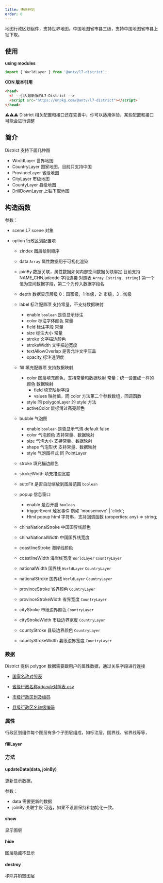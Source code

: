 ```yaml
---
title: 快速开始
order: 0
---
```


地图行政区划组件，支持世界地图，中国地图省市县三级，支持中国地图省市县上钻下取。

## 使用

**using modules**

```javascript
import { WorldLayer } from '@antv/l7-district';
```

**CDN 版本引用**

```html
<head>
  <! --引入最新版的L7-District -->
  <script src="https://unpkg.com/@antv/l7-district"></script>
</head>
```

⚠️⚠️⚠️ District 相关配置和接口还在完善中，你可以适用体验，某些配置和接口可能会进行调整

## 简介

District 支持下面几种图

- WorldLayer 世界地图
- CountryLayer 国家地图，目前只支持中国
- ProvinceLayer 省级地图
- CityLayer 市级地图
- CountyLayer 县级地图
- DrillDownLayer 上钻下取地图

## 构造函数

参数：

- scene L7 scene 对象
- option 行政区划配置项

  - zIndex 图层绘制顺序
  - data `Array` 属性数据用于可视化渲染
  - joinBy 数据关联，属性数据如何内部空间数据关联绑定 目前支持 NAME_CHN,adcode 字段连接
    对照表 `Array [string, string]` 第一个值为空间数据字段，第二个为传入数据字段名
  - depth 数据显示层级 0：国家级，1:省级，2: 市级，3：线级
  - label 标注配置项 支持常量，不支持数据映射
    - enable `boolean` 是否显示标注
    - color 标注字体颜色 常量
    - field 标注字段 常量
    - size 标注大小 常量
    - stroke 文字描边颜色
    - strokeWidth 文字描边宽度
    - textAllowOverlap 是否允许文字压盖
    - opacity 标注透明度
  - fill 填充配置项 支持数据映射
    - color 图层填充颜色，支持常量和数据映射
      常量：统一设置成一样的颜色
      数据映射
      - field 填充映射字段
      - values 映射值，同 color 方法第二个参数数组，回调函数
    - style 同 polygonLayer 的 style 方法
    - activeColor 鼠标滑过高亮颜色
  - bubble 气泡图
    - enable `boolean` 是否显示气泡 default false
    - color 气泡颜色 支持常量、数据映射
    - size 气泡大小 支持常量、数据映射
    - shape 气泡形状 支持常量、数据映射
    - style 气泡图样式 同 PointLayer
  - stroke 填充描边颜色
  - strokeWidth 填充描边宽度
  - autoFit 是否自动缩放到图层范围 `boolean`
  - popup 信息窗口

    - enable 是否开启 `boolean`
    - triggerEvent 触发事件 例如 'mousemove' | 'click';
    - Html popup html 字符串，支持回调函数 (properties: any) => string;

  - chinaNationalStroke 中国国界线颜色
  - chinaNationalWidth 中国国界线宽度
  - coastlineStroke 海岸线颜色
  - coastlineWidth 海岸线宽度 `WorldLayer` `CountryLayer`
  - nationalWidth 国界线 `WorldLayer` `CountryLayer`
  - nationalStroke 国界线 `WorldLayer` `CountryLayer`
  - provinceStroke 省界颜色 `CountryLayer`
  - provinceStrokeWidth 省界宽度 `CountryLayer`
  - cityStroke 市级边界颜色 `CountryLayer`
  - cityStrokeWidth 市级边界宽度 `CountryLayer`
  - countyStroke 县级边界颜色 `CountryLayer`
  - countyStrokeWidth 县级边界宽度 `CountryLayer`

### 数据

District 提供 polygon 数据需要跟用户的属性数据，通过关系字段进行连接

- [国家名称对照表](https://gw.alipayobjects.com/os/bmw-prod/b6fcd072-72a7-4875-8e05-9652ffc977d9.csv)

- [省级行政名称*adcode*对照表.csv](https://gw.alipayobjects.com/os/bmw-prod/2aa6fb7b-3694-4df3-b601-6f6f9adac496.csv)

- [市级行政区划及编码](https://gw.alipayobjects.com/os/bmw-prod/d2aefd78-f5df-486f-9310-7449cc7f5569.csv)

- [县级行政区名称级编码](https://gw.alipayobjects.com/os/bmw-prod/fafd299e-0e1e-4fa2-a8ac-10a984c6e983.csv)

### 属性

行政区划组件每个图层有多个子图层组成，如标注层，国界线、省界线等等，

#### fillLayer

### 方法

#### updateData(data, joinBy)

更新显示数据，

参数：

- data 需要更新的数据
- joinBy 关联字段 可选，如果不设置保持和初始化一致。

#### show

显示图层

#### hide

图层隐藏不显示

#### destroy

移除并销毁图层
